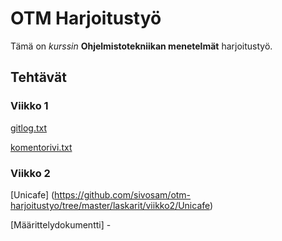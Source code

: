 # OTM Harjoitustyö

Tämä on *kurssin* **Ohjelmistotekniikan menetelmät** harjoitustyö.

## Tehtävät

### Viikko 1
[gitlog.txt](https://github.com/sivosam/otm-harjoitustyo/blob/master/laskarit/viikko1/gitlog.txt)

[komentorivi.txt](https://github.com/sivosam/otm-harjoitustyo/blob/master/laskarit/viikko1/komentorivi.txt)


### Viikko 2

[Unicafe] (https://github.com/sivosam/otm-harjoitustyo/tree/master/laskarit/viikko2/Unicafe)

[Määrittelydokumentti] -
